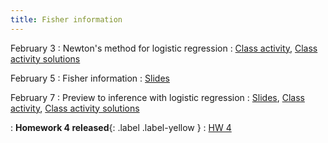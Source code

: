 ```yaml
---
title: Fisher information
---
```


February 3
: Newton's method for logistic regression
  : [Class activity](https://sta711-s25.github.io/class_activities/ca_lecture_8.html), [Class activity solutions](https://sta711-s25.github.io/class_activities/ca_lecture_8_solutions.html)
  
February 5
: Fisher information
  : [Slides](https://sta711-s25.github.io/slides/lecture_8.pdf)

February 7
: Preview to inference with logistic regression
  : [Slides](https://sta711-s25.github.io/slides/lecture_9.pdf), [Class activity](https://sta711-s25.github.io/class_activities/ca_lecture_9.html), [Class activity solutions](https://sta711-s25.github.io/class_activities/ca_lecture_9_solutions.html)
  
: **Homework 4 released**{: .label .label-yellow }
  : [HW 4](https://sta711-s25.github.io/homework/HW4.html)